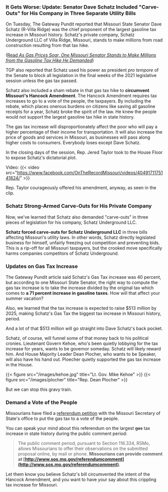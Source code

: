 
### It Gets Worse: Update: Senator Dave Schatz Included "Carve-Outs" for His Company in Three Separate Utility Bills 

On Tuesday, The Gateway Pundit reported that Missouri State Senator Dave Schatz (R-Villa Ridge) was the chief proponent of the largest gasoline tax increase in Missouri history. Schatz's private company, Schatz Underground LLC of Villa Ridge, Missouri, stands to make millions from road construction resulting from that tax hike.

([Read *As Gas Prices Soar, One Missouri Senator Stands to Make Millions from the Gasoline Tax Hike He Demanded*](https://www.thegatewaypundit.com/2021/05/gas-prices-soar-one-missouri-senator-stands-make-millions-gasoline-tax-hike-demanded/))

TGP also reported that Schatz used his power as president *pro tempore* of the Senate to block all legislation in the final weeks of the 2021 legislative session unless the gas tax passed. 

Schatz also included a sham rebate in that gas tax hike to **circumvent Missouri's Hancock Amendment**. The Hancock Amendment requires tax increases to go to a vote of the people, the taxpayers. By including the rebate, which places onerous burdens on citizens like saving all gasoline receipts for a year, Schatz broke the spirit of the law. He knew the people would not support the largest gasoline tax hike in state history. 

The gas tax increase will disproportionately affect the poor who will pay a higher percentage of their income for transportation. It will also increase the price of goods and services in Missouri, as businesses will pass along higher costs to consumers. Everybody loses except Dave Schatz. 

In the closing days of the session, Rep. Jered Taylor took to the House Floor to expose Schatz's dictatorial plot.

Video: {{< video src="https://www.facebook.com/OnTheRecordMissouri/videos/4049171175141824/" >}}

Rep. Taylor courageously offered his amendment, anyway, as seen in the clip. 


### Schatz Strong-Armed Carve-Outs for His Private Company

Now, we've learned that Schatz also demanded "carve-outs" in three pieces of legislation for his company, Schatz Underground LLC. 

**Schatz forced carve-outs for Schatz Underground LLC** in three bills affecting Missouri's utility laws. In other words, Schatz directly legislated business for himself, unfairly freezing out competition and preventing bids. This is a rip-off for all Missouri taxpayers, but the crooked move specifically harms companies competitors of Schatz Underground. 


### Updates on Gas Tax Increase

The Gateway Pundit article said Schatz's Gas Tax increase was 40 percent, but according to one Missouri State Senator, the right way to compute the gas tax increase is to take the increase divided by the original tax which comes to **a 71 percent increase in gasoline taxes**. How will that affect your summer vacation?

Also, we learned that the tax increase is expected to raise $513 million by 2025, making Schatz's Gas Tax the biggest tax increase in Missouri history, period. 

And a lot of that $513 million will go straight into Dave Schatz's back pocket.

Schatz, of course, will funnel some of that money back to his political cronies. Lieutenant Govern Kehoe, who's been quietly lobbying for the tax increase for years, wants to be governor someday. Schatz will likely reward him. And House Majority Leader Dean Plocher, who wants to be Speaker, will also have his hand out. Ploecher quietly supported the gas tax increase in the House. 

{{< figure src="/images/kehoe.jpg" title="Lt. Gov. Mike Kehoe" >}}
{{< figure src="/images/plocher" title="Rep. Dean Plocher" >}}

But we can stop this gravy train. 

### Demand a Vote of the People

Missourians have filed a [referendum petition](https://www.sos.mo.gov/CMSImages/Elections/Petitions/2022-R001.pdf) with the Missouri Secretary of State's office to put the gas tax to a vote of the people. 

You can speak your mind about this referendum on the largest ~~gas~~ tax increase in state history during the public comment period:

> The public comment period, pursuant to Section 116.334, RSMo, allows Missourians to offer their observations on the submitted proposal online, by mail or phone. **Missourians can provide comment at [http://www.sos.mo.gov/referendumcomment](http://www.sos.mo.gov/referendumcomment).** 

Let them know you believe Schatz's bill circumvented the intent of the Hancock Amendment, and you want to have your say about this crippling tax increase for Missouri. 



<!--stackedit_data:
eyJwcm9wZXJ0aWVzIjoidGl0bGU6ID4tXG4gIFNlbi4gRGF2ZS
BTY2hhdHogRGVtYW5kIENhcnZlLU91dCBmb3IgSGlzIEZhbWls
eSBCdXNpbmVzcyBpbiBNdWx0aXBsZSBQaWVjZXNcbiAgb2YgTG
VnaXNsYXRpb25cbmF1dGhvcjogQmlsbCBIZW5uZXNzeVxudGFn
czogJ0RhdmUgU2NoYXR6LCAjTW9MZWcnXG5jYXRlZ29yaWVzOi
BQb2xpdGljc1xuZmVhdHVyZWRJbWFnZTogL2ltYWdlcy9TY2hh
dHouanBnXG5zdGF0dXM6IGRyYWZ0XG5kYXRlOiAnMjAyMS0wNS
0yMydcbiIsImhpc3RvcnkiOlstMTgzMzI5MDI2NSwxOTI4Njg4
MTEwLDczMDk5ODExNl19
-->
